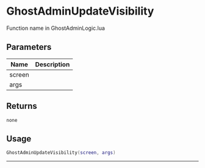 # GhostAdminUpdateVisibility

Function name in GhostAdminLogic.lua

## Parameters

| Name   | Description |
| ------ | ----------- |
| screen |             |
| args   |             |

## Returns

`none`

## Usage

```lua
GhostAdminUpdateVisibility(screen, args)
```

---
